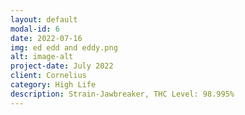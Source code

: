 ```yaml
---
layout: default
modal-id: 6
date: 2022-07-16
img: ed edd and eddy.png
alt: image-alt
project-date: July 2022
client: Cornelius
category: High Life
description: Strain-Jawbreaker, THC Level: 98.995%
---
```

